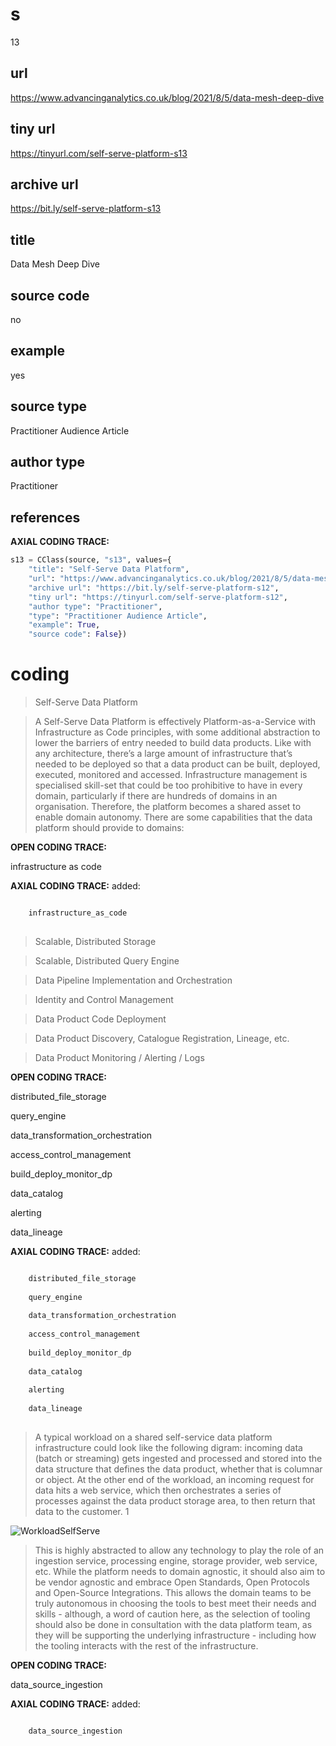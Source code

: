 # s 
13
## url
https://www.advancinganalytics.co.uk/blog/2021/8/5/data-mesh-deep-dive
## tiny url
https://tinyurl.com/self-serve-platform-s13
## archive url
https://bit.ly/self-serve-platform-s13
## title
Data Mesh Deep Dive
## source code
no
## example
yes
## source type 
Practitioner Audience Article
## author type
Practitioner
## references

**AXIAL CODING TRACE:**
``` python
s13 = CClass(source, "s13", values={
    "title": "Self-Serve Data Platform",
    "url": "https://www.advancinganalytics.co.uk/blog/2021/8/5/data-mesh-deep-dive",
    "archive url": "https://bit.ly/self-serve-platform-s12",
    "tiny url": "https://tinyurl.com/self-serve-platform-s12",
    "author type": "Practitioner",
    "type": "Practitioner Audience Article",
    "example": True,
    "source code": False})
```

# coding

> Self-Serve Data Platform

> A Self-Serve Data Platform is effectively Platform-as-a-Service with Infrastructure as Code principles, with some additional abstraction to lower the barriers of entry needed to build data products.
Like with any architecture, there’s a large amount of infrastructure that’s needed to be deployed so that a data product can be built, deployed, executed, monitored and accessed. Infrastructure management is specialised skill-set that could be too prohibitive to have in every domain, particularly if there are hundreds of domains in an organisation. Therefore, the platform becomes a shared asset to enable domain autonomy.
There are some capabilities that the data platform should provide to domains:

**OPEN CODING TRACE:**

infrastructure as code

**AXIAL CODING TRACE:**
added:
``` python

    infrastructure_as_code
    
```

> Scalable, Distributed Storage

> Scalable, Distributed Query Engine

> Data Pipeline Implementation and Orchestration

> Identity and Control Management

> Data Product Code Deployment

> Data Product Discovery, Catalogue Registration, Lineage, etc.

> Data Product Monitoring / Alerting / Logs

**OPEN CODING TRACE:**

distributed_file_storage

query_engine

data_transformation_orchestration

access_control_management

build_deploy_monitor_dp

data_catalog

alerting

data_lineage

**AXIAL CODING TRACE:**
added:
``` python

    distributed_file_storage
    
    query_engine
    
    data_transformation_orchestration
    
    access_control_management
    
    build_deploy_monitor_dp
    
    data_catalog
    
    alerting
    
    data_lineage
    
```

> A typical workload on a shared self-service data platform infrastructure could look like the following digram: incoming data (batch or streaming) gets ingested and processed and stored into the data structure that defines the data product, whether that is columnar or object. At the other end of the workload, an incoming request for data hits a web service, which then orchestrates a series of processes against the data product storage area, to then return that data to the customer. 1

![WorkloadSelfServe](https://images.squarespace-cdn.com/content/v1/5bce4071ab1a620db382773e/1628180630376-UUG2QM65LB97K6IY7CGM/data-product-self-serve-infra.png?format=1500w)

> This is highly abstracted to allow any technology to play the role of an ingestion service, processing engine, storage provider, web service, etc. While the platform needs to domain agnostic, it should also aim to be vendor agnostic and embrace Open Standards, Open Protocols and Open-Source Integrations. This allows the domain teams to be truly autonomous in choosing the tools to best meet their needs and skills - although, a word of caution here, as the selection of tooling should also be done in consultation with the data platform team, as they will be supporting the underlying infrastructure - including how the tooling interacts with the rest of the infrastructure.

**OPEN CODING TRACE:**

data_source_ingestion

**AXIAL CODING TRACE:**
added:
``` python

    data_source_ingestion
    
```





